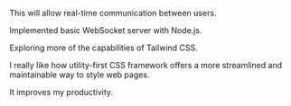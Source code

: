This will allow real-time communication between users.

Implemented basic WebSocket server with Node.js.

Exploring more of the capabilities of Tailwind CSS.

I really like how utility-first CSS framework offers a more streamlined and maintainable way to style web pages.

It improves my productivity.